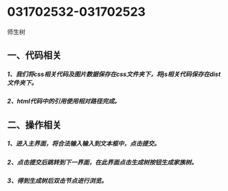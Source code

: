 # 031702532-031702523

师生树<br>

一、代码相关<br>
------

##### 1、我们将css相关代码及图片数据保存在css文件夹下，将js相关代码保存在dist文件夹下。<br>
##### 2、html代码中的引用使用相对路径完成。<br>

二、操作相关
------

##### 1、进入主界面，将合法输入输入到文本框中，点击提交。<br>
##### 2、点击提交后跳转到下一界面，在此界面点击生成树按钮生成家族树。<br>
##### 3、得到生成树后双击节点进行浏览。<br>
